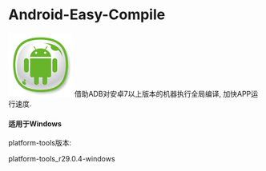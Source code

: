 # Android-Easy-Compile
![PNG_ICON](/PNG_ICON.png)
借助ADB对安卓7以上版本的机器执行全局编译, 加快APP运行速度.

#### 适用于Windows

platform-tools版本:

platform-tools_r29.0.4-windows
